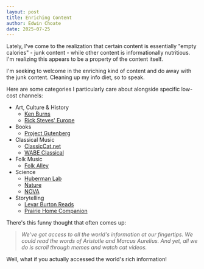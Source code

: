 ```yaml
---
layout: post
title: Enriching Content
author: Edwin Choate
date: 2025-07-25
---
```


Lately, I've come to the realization that certain content is essentially "empty calories" - junk content - while other content is informationally nutritious. I'm realizing this appears to be a property of the content itself. 

I'm seeking to welcome in the enriching kind of content and do away with the junk content. Cleaning up my info diet, so to speak.

Here are some categories I particularly care about alongside specific low-cost channels: 

* Art, Culture & History
	* [Ken Burns](https://www.pbs.org/franchise/ken-burns/)
	* [Rick Steves' Europe](https://www.ricksteves.com/)
* Books
	* [Project Gutenberg](https://gutenberg.org/)
* Classical Music
	* [ClassicCat.net](https://www.classiccat.net/)
	* [WABE Classical](https://www.wabe.org/classical/)
* Folk Music
	* [Folk Alley](https://folkalley.com/)
* Science 
	* [Huberman Lab](https://podcasts.apple.com/us/podcast/huberman-lab/id1545953110)
	* [Nature](https://www.pbs.org/wnet/nature/)
	* [NOVA](https://www.pbs.org/wgbh/nova/)
* Storytelling
	* [Levar Burton Reads](https://podcasts.apple.com/us/podcast/levar-burton-reads/id1244649384)
	* [Prairie Home Companion](https://www.prairiehome.org/)

There's this funny thought that often comes up: 

> _We've got access to all the world's information at our fingertips. We could read the words of Aristotle and Marcus Aurelius. And yet, all we do is scroll through memes and watch cat videos._

Well, what if you actually accessed the world's rich information! 